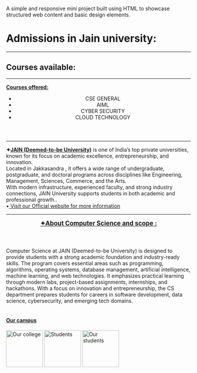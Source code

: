 A simple and responsive mini project built using HTML to showcase structured web content and basic design elements.
<!DOCTYPE html>
<html lang="en">
<head>
  <meta charset="UTF-8">
  <meta name="viewport" content="width=device-width, initial-scale=1.0">
  <link rel="stylesheet" href="style.css">
  <title>College</title>
    <h1> <b> Admissions </b> in Jain university:</i></h1>
    <hr>
    <h2> Courses available: </h2>
  <hr>
 <main>
  <section> <b> <u>Courses offered:</u> </b></section>
  <header>
<ul>
<li> CSE GENERAL </li>
<li> AIML</li>
<li> CYBER SECURITY</li>
<li> CLOUD TECHNOLOGY</li>
</ul>
</header>
<hr>

  <article>
 <b>&#10022;<u>JAIN (Deemed-to-be University)</u></b> is one of India’s top private universities, known for its focus on academic excellence, entrepreneurship, and innovation.<br> Located in Jakkasandra , it offers a wide range of undergraduate, postgraduate, and doctoral programs across disciplines like Engineering, Management, Sciences, Commerce, and the Arts.<br>With modern infrastructure, experienced faculty, and strong industry connections, JAIN University supports students in both academic and professional growth..
<br>
  &bullet;<a href="https://www.jainuniversity.ac.in/"> Visit our  Official website for more information</a> 
 <hr>
  </article>
  <article>
    <header> <b> <big> <u> &#10022;About Computer Science and scope :</u></big></b> </header> 
    Computer Science at JAIN (Deemed-to-be University) is designed to provide students with a strong academic foundation and industry-ready skills. The program covers essential areas such as programming, algorithms, operating systems, database management, artificial intelligence, machine learning, and web technologies. It emphasizes practical learning through modern labs, project-based assignments, internships, and hackathons. With a focus on innovation and entrepreneurship, the CS department prepares students for careers in software development, data science, cybersecurity, and emerging tech domains.
 </article>
 <br>
 <h4> <u> Our campus </u></h4>
 <img src="clg.jpeg" alt="Our college"height="100"> <img src="stud.jpeg" alt="Students"height="100"> <img src="images/campus.jpeg" alt="Our students" height="100">
 </main>
</head>
<body>
  
</body>
</html>

